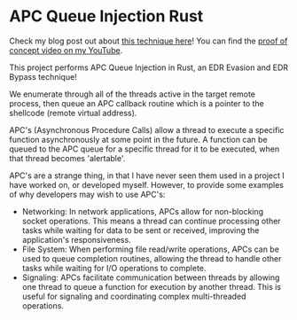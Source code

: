# APC Queue Injection Rust

Check my blog post out about [this technique here](https://fluxsec.red/apc-queue-injection-rust)! You can find the [proof of concept video on my YouTube](https://www.youtube.com/watch?v=H68IAfeWxaM).

This project performs APC Queue Injection in Rust, an EDR Evasion and EDR Bypass technique! 

We enumerate through all of the threads active in the target remote process, then queue an APC
callback routine which is a pointer to the shellcode (remote virtual address).

APC's (Asynchronous Procedure Calls) allow a thread to execute a specific function asynchronously at some point in the future. A function can be queued to the APC queue for a specific thread for it to be executed, when that thread becomes 'alertable'.

APC's are a strange thing, in that I have never seen them used in a project I have worked on, or developed myself. However, to provide some examples of why developers may wish to use APC's:

 - Networking: In network applications, APCs allow for non-blocking socket operations. This means a thread can continue processing other tasks while waiting for data to be sent or received, improving the application's responsiveness.
 - File System: When performing file read/write operations, APCs can be used to queue completion routines, allowing the thread to handle other tasks while waiting for I/O operations to complete.
 - Signaling: APCs facilitate communication between threads by allowing one thread to queue a function for execution by another thread. This is useful for signaling and coordinating complex multi-threaded operations.
